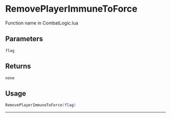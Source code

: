 # RemovePlayerImmuneToForce
Function name in CombatLogic.lua
## Parameters
`flag`
## Returns
`none`
## Usage
```lua
RemovePlayerImmuneToForce(flag)
```
---
